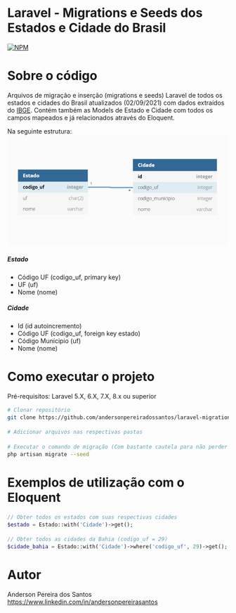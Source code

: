 # Laravel - Migrations e Seeds dos Estados e Cidade do Brasil
[![NPM](https://img.shields.io/npm/l/react)](https://github.com/andersonpereiradossantos/laravel-migration-seed-estados-cidade-brasil/blob/main/LICENSE) 
# Sobre o código
Arquivos de migração e inserção (migrations e seeds) Laravel de todos os estados e cidades do Brasil atualizados (02/09/2021) com dados extraídos do [IBGE](https://www.ibge.gov.br/geociencias/organizacao-do-territorio/estrutura-territorial/23701-divisao-territorial-brasileira.html?=&t=downloads). Contém também as Models de Estado e Cidade com todos os campos mapeados e já relacionados através do Eloquent.

Na seguinte estrutura:
![DER](https://github.com/andersonpereiradossantos/assets/blob/main/laravel-migration-seeds-estados-cidade-der.png?raw=true)
##### Estado
- Código UF (codigo_uf, primary key)
- UF (uf)
- Nome (nome)

##### Cidade
- Id (id autoincremento)
- Código UF (codigo_uf, foreign key estado) 
- Código Munícipio (uf)
- Nome (nome)

# Como executar o projeto
Pré-requisitos: Laravel 5.X, 6.X, 7.X, 8.x ou superior

```bash
# Clonar repositório
git clone https://github.com/andersonpereiradossantos/laravel-migration-seed-estados-cidade-brasil.git

# Adicionar arquivos nas respectivas pastas

# Executar o comando de migração (Com bastante cautela para não perder os dados existentes no seu banco de dados)
php artisan migrate --seed
```

# Exemplos de utilização com o Eloquent
```php
// Obter todos os estados com suas respectivas cidades
$estado = Estado::with('Cidade')->get();

// Obter todos as cidades da Bahia (codigo_uf = 29)
$cidade_bahia = Estado::with('Cidade')->where('codigo_uf', 29)->get();
```
# Autor
Anderson Pereira dos Santos
https://www.linkedin.com/in/andersonpereirasantos